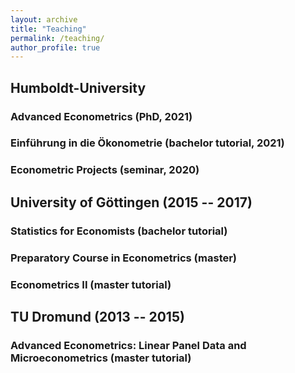 ```yaml
---
layout: archive
title: "Teaching"
permalink: /teaching/
author_profile: true
---
```


## Humboldt-University
### Advanced Econometrics (PhD, 2021)
### Einführung in die Ökonometrie (bachelor tutorial, 2021)
### Econometric Projects (seminar, 2020)

## University of Göttingen (2015 -- 2017)
### Statistics for Economists (bachelor tutorial)
### Preparatory Course in Econometrics (master)
### Econometrics II (master tutorial)

## TU Dromund (2013 -- 2015)
### Advanced Econometrics: Linear Panel Data and Microeconometrics (master tutorial)

